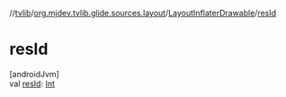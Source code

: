 //[tvlib](../../../index.md)/[org.mjdev.tvlib.glide.sources.layout](../index.md)/[LayoutInflaterDrawable](index.md)/[resId](res-id.md)

# resId

[androidJvm]\
val [resId](res-id.md): [Int](https://kotlinlang.org/api/latest/jvm/stdlib/kotlin/-int/index.html)

